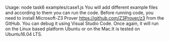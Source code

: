 Usage: node task6 examples/case1.js
You will add different example files and according to them you can run the code.
Before running code, you need to install Microsoft-Z3 Prover https://github.com/Z3Prover/z3 from the GitHub.
You can debug it using Visual Studio Code. 
Once again, it will run on the Linux based platform Ubuntu or on the Mac.It is tested on Ubuntu16.04 LTS. 
